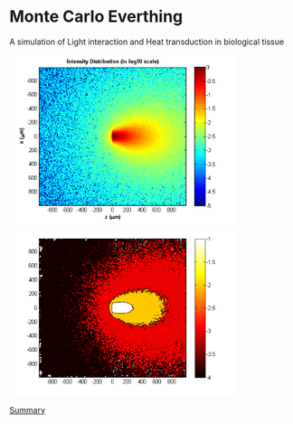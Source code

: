 # Monte Carlo Everthing

A simulation of Light interaction and Heat transduction in biological tissue
<p float="left">
  <img src="/figs/intensity_log.png" width="400" />
  <img src="/figs/intensity_contour.png" width="400" /> 
</p>

[Summary](/figs/Binder1.pdf)
